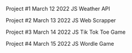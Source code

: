 Project #1
March 12 2022
JS Weather API 

Project #2
March 13 2022
JS Web Scrapper

Project #3
March 14 2022
JS Tik Tok Toe Game


Project #4
March 15 2022
JS Wordle Game

